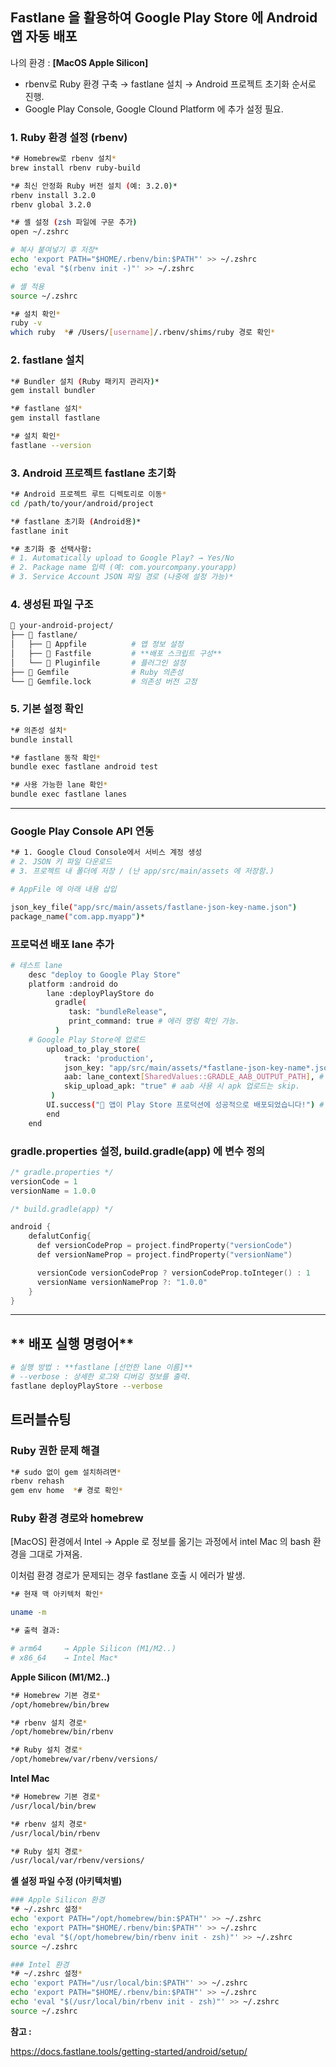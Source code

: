 ## Fastlane 을 활용하여 Google Play Store 에 Android 앱 자동 배포


나의 환경 : **[MacOS Apple Silicon]**<br>

- rbenv로 Ruby 환경 구축 → fastlane 설치 → Android 프로젝트 초기화 순서로 진행.<br>
- Google Play Console, Google Clound Platform 에 추가 설정 필요.

### 1. Ruby 환경 설정 (rbenv)

```bash
*# Homebrew로 rbenv 설치*
brew install rbenv ruby-build

*# 최신 안정화 Ruby 버전 설치 (예: 3.2.0)*
rbenv install 3.2.0
rbenv global 3.2.0

*# 셸 설정 (zsh 파일에 구문 추가)
open ~/.zshrc

# 복사 붙여넣기 후 저장*
echo 'export PATH="$HOME/.rbenv/bin:$PATH"' >> ~/.zshrc
echo 'eval "$(rbenv init -)"' >> ~/.zshrc

# 셸 적용
source ~/.zshrc

*# 설치 확인*
ruby -v
which ruby  *# /Users/[username]/.rbenv/shims/ruby 경로 확인*
```

### 2. fastlane 설치

```bash
*# Bundler 설치 (Ruby 패키지 관리자)*
gem install bundler

*# fastlane 설치*
gem install fastlane

*# 설치 확인*
fastlane --version
```

### 3. Android 프로젝트 fastlane 초기화

```bash
*# Android 프로젝트 루트 디렉토리로 이동*
cd /path/to/your/android/project

*# fastlane 초기화 (Android용)*
fastlane init

*# 초기화 중 선택사항:
# 1. Automatically upload to Google Play? → Yes/No
# 2. Package name 입력 (예: com.yourcompany.yourapp)
# 3. Service Account JSON 파일 경로 (나중에 설정 가능)*
```

### 4. 생성된 파일 구조

```bash
📁 your-android-project/
├── 📁 fastlane/
│   ├── 📄 Appfile          # 앱 정보 설정
│   ├── 📄 Fastfile         # **배포 스크립트 구성**
│   └── 📄 Pluginfile       # 플러그인 설정
├── 📄 Gemfile              # Ruby 의존성
└── 📄 Gemfile.lock         # 의존성 버전 고정
```

### 5. 기본 설정 확인

```bash
*# 의존성 설치*
bundle install

*# fastlane 동작 확인*
bundle exec fastlane android test

*# 사용 가능한 lane 확인*
bundle exec fastlane lanes
```

---

### Google Play Console API 연동

```bash
*# 1. Google Cloud Console에서 서비스 계정 생성
# 2. JSON 키 파일 다운로드
# 3. 프로젝트 내 폴더에 저장 / (난 app/src/main/assets 에 저장함.)

# AppFile 에 아래 내용 삽입

json_key_file("app/src/main/assets/fastlane-json-key-name.json")
package_name("com.app.myapp")*
```

### 프로덕션 배포 lane 추가

```bash
# 테스트 lane
    desc "deploy to Google Play Store"
    platform :android do
        lane :deployPlayStore do
          gradle(
             task: "bundleRelease",
             print_command: true # 에러 명렁 확인 가능.
          )
    # Google Play Store에 업로드
        upload_to_play_store(
            track: 'production',
            json_key: "app/src/main/assets/*fastlane-json-key-name*.json",
            aab: lane_context[SharedValues::GRADLE_AAB_OUTPUT_PATH], # 내 aab 경로, 기본제공.
            skip_upload_apk: "true" # aab 사용 시 apk 업로드는 skip.
         )
        UI.success("🚀 앱이 Play Store 프로덕션에 성공적으로 배포되었습니다!") # 편의를 위해 성공 UI 띄움.
        end
    end
```

### gradle.properties 설정, build.gradle(app) 에 변수 정의

```kotlin
/* gradle.properties */
versionCode = 1
versionName = 1.0.0

/* build.gradle(app) */

android {
	defalutConfig{
      def versionCodeProp = project.findProperty("versionCode")
      def versionNameProp = project.findProperty("versionName")

      versionCode versionCodeProp ? versionCodeProp.toInteger() : 1
      versionName versionNameProp ?: "1.0.0"
	}
}
```

---

## ** 배포 실행 명령어**

```bash
# 실행 방법 : **fastlane [선언한 lane 이름]**
# --verbose : 상세한 로그와 디버깅 정보를 출력. 
fastlane deployPlayStore --verbose
```

## **트러블슈팅**

### Ruby 권한 문제 해결

```bash
*# sudo 없이 gem 설치하려면*
rbenv rehash
gem env home  *# 경로 확인*
```

### Ruby 환경 경로와 homebrew

[MacOS] 환경에서 Intel -> Apple 로 정보를 옮기는 과정에서
intel Mac 의 bash 환경을 그대로 가져옴.

이처럼 환경 경로가 문제되는 경우 fastlane 호출 시 에러가 발생.

```bash
*# 현재 맥 아키텍처 확인*

uname -m

*# 출력 결과:

# arm64     → Apple Silicon (M1/M2..)
# x86_64    → Intel Mac*
```

**Apple Silicon (M1/M2..)**

```bash
*# Homebrew 기본 경로*
/opt/homebrew/bin/brew

*# rbenv 설치 경로*
/opt/homebrew/bin/rbenv

*# Ruby 설치 경로*
/opt/homebrew/var/rbenv/versions/
```

**Intel Mac**

```bash
*# Homebrew 기본 경로*
/usr/local/bin/brew

*# rbenv 설치 경로*  
/usr/local/bin/rbenv

*# Ruby 설치 경로*
/usr/local/var/rbenv/versions/
```

**셸 설정 파일 수정 (아키텍처별)**

```bash
### Apple Silicon 환경
*# ~/.zshrc 설정*
echo 'export PATH="/opt/homebrew/bin:$PATH"' >> ~/.zshrc
echo 'export PATH="$HOME/.rbenv/bin:$PATH"' >> ~/.zshrc  
echo 'eval "$(/opt/homebrew/bin/rbenv init - zsh)"' >> ~/.zshrc
source ~/.zshrc

### Intel 환경
*# ~/.zshrc 설정*
echo 'export PATH="/usr/local/bin:$PATH"' >> ~/.zshrc
echo 'export PATH="$HOME/.rbenv/bin:$PATH"' >> ~/.zshrc
echo 'eval "$(/usr/local/bin/rbenv init - zsh)"' >> ~/.zshrc
source ~/.zshrc
```

**참고 :**

https://docs.fastlane.tools/getting-started/android/setup/